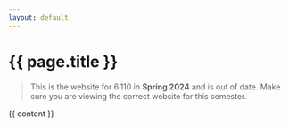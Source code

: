 ```yaml
---
layout: default
---
```


<h1> {{ page.title }} </h1>

<blockquote class="warning"> <p>This is the website for 6.110 in <strong>Spring 2024</strong> and is out of date. Make sure you are viewing the correct website for this semester.</p> </blockquote>

{{ content }}